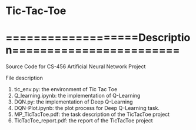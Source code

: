 # Tic-Tac-Toe
# ===================Description========================

Source Code for CS-456 Artificial Neural Network Project

File description

1) tic_env.py: the environment of Tic Tac Toe
2) Q_learning.ipynb: the implementation of Q-Learning 
3) DQN.py: the implementation of Deep Q-Learning 
4) DQN-Plot.ipynb: the plot process for Deep Q-Learning task.
5) MP_TicTacToe.pdf: the task description of the TicTacToe project
6) TicTacToe_report.pdf: the report of the TicTacToe project

